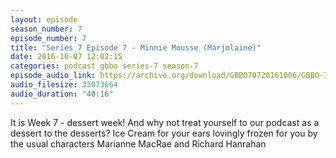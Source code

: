 ```yaml
---
layout: episode
season_number: 7
episode_number: 7
title: "Series 7 Episode 7 - Minnie Mousse (Marjolaine)"
date: 2016-10-07 12:02:15
categories: podcast gbbo series-7 season-7
episode_audio_link: https://archive.org/download/GBBO70720161006/GBBO-707--2016-10-06.mp3
audio_filesize: 33073664
audio_duration: "40:16"
---
```

It is Week 7 - dessert week! And why not treat yourself to our podcast as a dessert to the desserts? Ice Cream for your ears lovingly frozen for you by the usual characters Marianne MacRae and Richard Hanrahan
